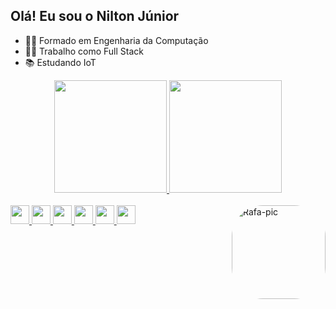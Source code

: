 ## Olá! Eu sou o Nilton Júnior
- 👨‍🎓 Formado em Engenharia da Computação
- 👨‍💻 Trabalho como Full Stack
- 📚 Estudando IoT

<div align="center">
  <a href="https://github.com/njunior2704">
  <img height="180em" src="https://github-readme-stats.vercel.app/api?username=njunior2704&show_icons=true&theme=dracula&include_all_commits=true&count_private=true"/>
  <img height="180em" src="https://github-readme-stats.vercel.app/api/top-langs/?username=njunior2704&layout=compact&langs_count=7&theme=dracula"/>
</div>

<div style="display: inline_block"><br>
  <img height="30" src="https://cdn.jsdelivr.net/gh/devicons/devicon/icons/javascript/javascript-original.svg" />
  <img height="30" src="https://cdn.jsdelivr.net/gh/devicons/devicon/icons/typescript/typescript-original.svg" />
  <img height="30" src="https://cdn.jsdelivr.net/gh/devicons/devicon/icons/react/react-original.svg" />
  <img height="30" src="https://cdn.jsdelivr.net/gh/devicons/devicon/icons/nodejs/nodejs-original.svg" />
  <img height="30" src="https://cdn.jsdelivr.net/gh/devicons/devicon/icons/html5/html5-original-wordmark.svg" />
  <img height="30" src="https://cdn.jsdelivr.net/gh/devicons/devicon/icons/css3/css3-original-wordmark.svg" />
  <img align="right" alt="Rafa-pic" height="150" style="border-radius:50px;" src="https://media.discordapp.net/attachments/639956127056134178/890373478988013628/Publicacoes_Instagram_1_1.png?width=676&height=676">
</div>
